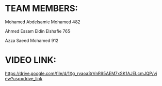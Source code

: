# **TEAM MEMBERS:**

Mohamed Abdelsamie Mohamed	482

Ahmed Essam Eldin Elshafie	765

Azza Saeed Mohamed		      912



# **VIDEO LINK:**
https://drive.google.com/file/d/1Xg_rvaoa3rVnR95AEM7xSK1AJELcmJQP/view?usp=drive_link
